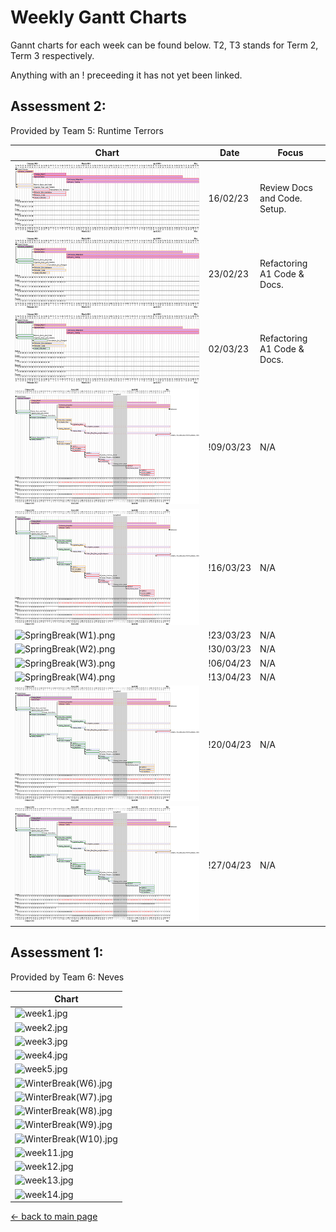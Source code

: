 # Weekly Gantt Charts

Gannt charts for each week can be found below. T2, T3 stands for Term 2, Term 3 respectively.

Anything with an ! preceeding it has not yet been linked.

## Assessment 2:
Provided by Team 5: Runtime Terrors

| Chart                                 	         | Date     | Focus                            |
|----------------------------------------------------|----------|----------------------------------|
| ![T2week6.png](/gantt/T2week6.png)  		         | 16/02/23 | Review Docs and Code. Setup.     |
| ![T2week7.png](/gantt/T2week7.png)   		         | 23/02/23 | Refactoring A1 Code & Docs.      |
| ![T2week8.png](/gantt/T2week8.png) 		         | 02/03/23 | Refactoring A1 Code & Docs.      |
| ![T2week9.png](/gantt/T2week9.png) 		         | !09/03/23 | N/A |
| ![T2week10.png](/gantt/T2week10.png) 		         | !16/03/23 | N/A |
| ![SpringBreak(W1).png](/gantt/SpringBreak(W6).png) | !23/03/23 | N/A |
| ![SpringBreak(W2).png](/gantt/SpringBreak(W7).png) | !30/03/23 | N/A |
| ![SpringBreak(W3).png](/gantt/SpringBreak(W8).png) | !06/04/23 | N/A |
| ![SpringBreak(W4).png](/gantt/SpringBreak(W9).png) | !13/04/23 | N/A |
| ![T3week1.png](/gantt/T3week1.png) 		         | !20/04/23 | N/A |
| ![T3week2.png](/gantt/T3week2.png) 		         | !27/04/23 | N/A |

## Assessment 1:
Provided by Team 6: Neves

| Chart                                 	       | 
|------------------------------------------------------|
| ![week1.jpg](/gantt/week1.jpg)  		       | 
| ![week2.jpg](/gantt/week2.jpg)   		       | 
| ![week3.jpg](/gantt/week3.jpg) 		       | 
| ![week4.jpg](/gantt/week4.jpg) 		       | 
| ![week5.jpg](/gantt/week5.jpg) 		       | 
| ![WinterBreak(W6).jpg](/gantt/WinterBreak(W6).jpg)   |  
| ![WinterBreak(W7).jpg](/gantt/WinterBreak(W7).jpg)   | 
| ![WinterBreak(W8).jpg](/gantt/WinterBreak(W8).jpg)   | 
| ![WinterBreak(W9).jpg](/gantt/WinterBreak(W9).jpg)   | 
| ![WinterBreak(W10).jpg](/gantt/WinterBreak(W10).jpg) | 
| ![week11.jpg](/gantt/week11.jpg) 		       | 
| ![week12.jpg](/gantt/week12.jpg) 		       | 
| ![week13.jpg](/gantt/week13.jpg) 		       | 
| ![week14.jpg](/gantt/week14.jpg) 	 	       | 

[← back to main page](/README.md)